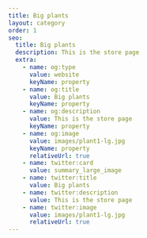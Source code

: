 ```yaml
---
title: Big plants
layout: category
order: 1
seo:
  title: Big plants
  description: This is the store page
  extra:
    - name: og:type
      value: website
      keyName: property
    - name: og:title
      value: Big plants
      keyName: property
    - name: og:description
      value: This is the store page
      keyName: property
    - name: og:image
      value: images/plant1-lg.jpg
      keyName: property
      relativeUrl: true
    - name: twitter:card
      value: summary_large_image
    - name: twitter:title
      value: Big plants
    - name: twitter:description
      value: This is the store page
    - name: twitter:image
      value: images/plant1-lg.jpg
      relativeUrl: true
---
```

